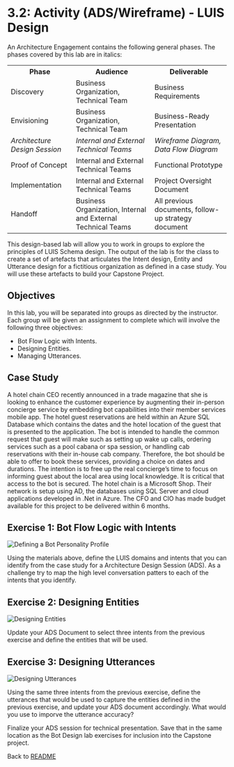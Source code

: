 # 3.2: Activity (ADS/Wireframe) - LUIS Design 

An Architecture Engagement contains the following general phases. The phases covered by this lab are in italics: 

 <table style="width:100%">
  <tr>
    <th><b>Phase</b></th>
    <th><b>Audience</b></th>
    <th><b>Deliverable</b></th>
  </tr>
  <tr>
    <td>Discovery</td>
    <td>Business Organization, Technical Team</td>
    <td>Business Requirements</td>
  </tr>
  <tr>
    <td>Envisioning</td>
    <td>Business Organization, Technical Team</td>
    <td>Business-Ready Presentation</td>
  </tr>
  <tr>
    <td><i>Architecture Design Session</i></td>
    <td><i>Internal and External Technical Teams</i></td>
    <td><i>Wireframe Diagram, Data Flow Diagram</i></td>
  </tr>
  <tr>
    <td>Proof of Concept</td>
    <td>Internal and External Technical Teams</td>
    <td>Functional Prototype</td>
  </tr>
  <tr>
    <td>Implementation</td>
    <td>Internal and External Technical Teams</td>
    <td>Project Oversight Document</td>
  </tr>
  <tr>
    <td>Handoff</td>
    <td>Business Organization, Internal and External Technical Teams</td>
    <td>All previous documents, follow-up strategy document</td>
  </tr>
</table> 

This design-based lab will allow you to work in groups to explore the principles of LUIS Schema design. The output of the lab is for the class to create a set of artefacts that articulates the Intent design, Entity and Utterance design for a fictitious organization as defined in a case study. You will use these artefacts to  build your Capstone Project.

## Objectives
In this lab, you will be separated into groups as directed by the instructor. Each group will be given an assignment to complete which will involve the following three objectives:

- Bot Flow Logic with Intents.
- Designing Entities.
- Managing Utterances.

## Case Study

A hotel chain CEO recently announced in a trade magazine that she is looking to enhance the customer experience by augmenting their in-person concierge service by embedding bot capabilities into their member services mobile app. The hotel guest reservations are held within an Azure SQL Database which contains the dates and the hotel location of the guest that is presented to the application. The bot is intended to handle the common request that guest will make such as setting up wake up calls, ordering services such as a pool cabana or spa session, or handling cab reservations with their in-house cab company. Therefore, the bot should be able to offer to book these services, providing a choice on dates and durations. The intention is to free up the real concierge’s time to focus on informing guest about the local area using local knowledge. It is critical that access to the bot is secured. The hotel chain is a Microsoft Shop. Their network is setup using AD, the databases using SQL Server and cloud applications developed in .Net in Azure. The CFO and CIO has made budget available for this project to be delivered within 6 months.

## Exercise 1: Bot Flow Logic with Intents

![Defining a Bot Personality Profile](./resources/assets/sess_3.1_Lab_1.1.jpg)

Using the materials above, define the LUIS domains and intents that you can identify from the case study for a Architecture Design Session (ADS). As a challenge try to map the high level conversation patters to each of the intents that you identify.

## Exercise 2: Designing Entities 

![Designing Entities ](./resources/assets/sess_3.1_Lab_1.2.jpg)

Update your ADS Document to select three intents from the previous exercise and define the entities that will be used. 

## Exercise 3: Designing Utterances

![Designing Utterances](./resources/assets/sess_3.1_Lab_1.3.jpg)

Using the same three intents from the previous exercise, define the utterances that would be used to capture the entities defined in the previous exercise, and update your ADS document accordingly. What would you use to imporve the utterance accuracy?

Finalize your ADS session for technical presentation. Save that in the same location as the Bot Design lab exercises for inclusion into the Capstone project.

Back to [README](./README.md)